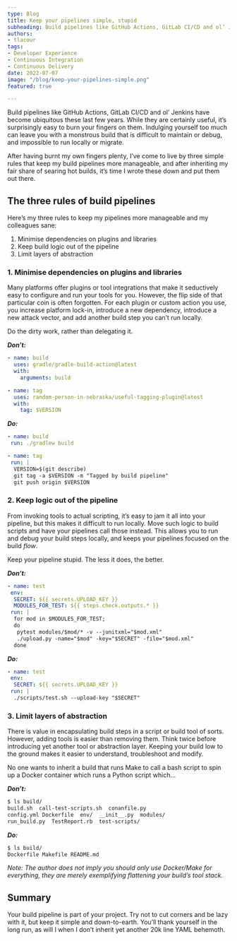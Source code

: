 ```yaml
---
type: Blog
title: Keep your pipelines simple, stupid
subheading: Build pipelines like GitHub Actions, GitLab CI/CD and ol’ Jenkins have become ubiquitous these last few years. While they are certainly useful, it’s surprisingly easy to burn your fingers on them. Here’s my three rules to keep pipelines more manageable.
authors:
- tlacour
tags:
- Developer Experience
- Continuous Integration
- Continuous Delivery
date: 2022-07-07
image: "/blog/keep-your-pipelines-simple.png"
featured: true

---
```


Build pipelines like GitHub Actions, GitLab CI/CD and ol’ Jenkins have become ubiquitous these last few years. While they are certainly useful, it’s surprisingly easy to burn your fingers on them. Indulging yourself too much can leave you with a monstrous build that is difficult to maintain or debug, and impossible to run locally or migrate.

After having burnt my own fingers plenty, I’ve come to live by three simple rules that keep my build pipelines more manageable, and after inheriting my fair share of searing hot builds, it’s time I wrote these down and put them out there.

## The three rules of build pipelines

Here’s my three rules to keep my pipelines more manageable and my colleagues sane:

1. Minimise dependencies on plugins and libraries
2. Keep build logic out of the pipeline
3. Limit layers of abstraction

### 1. Minimise dependencies on plugins and libraries

Many platforms offer plugins or tool integrations that make it seductively easy to configure and run your tools for you. However, the flip side of that particular coin is often forgotten. For each plugin or custom action you use, you increase platform lock-in, introduce a new dependency, introduce a new attack vector, and add another build step you can’t run locally.

Do the dirty work, rather than delegating it.

***Don’t:***

```yaml
- name: build
  uses: gradle/gradle-build-action@latest
  with:
    arguments: build

- name: tag
  uses: random-person-in-nebraska/useful-tagging-plugin@latest
  with:
    tag: $VERSION
```

***Do:***

```yaml
- name: build
 run: ./gradlew build

- name: tag
 run: |
  VERSION=$(git describe)
  git tag -a $VERSION -m "Tagged by build pipeline"
  git push origin $VERSION
```

### 2. Keep logic out of the pipeline

From invoking tools to actual scripting, it’s easy to jam it all into your pipeline, but this makes it difficult to run locally. Move such logic to build scripts and have your pipelines call those instead. This allows you to run and debug your build steps locally, and keeps your pipelines focused on the build *flow*.

Keep your pipeline stupid. The less it does, the better.

***Don’t:***

```yaml
- name: test
 env:
  SECRET: ${{ secrets.UPLOAD_KEY }}
  MODULES_FOR_TEST: ${{ steps.check.outputs.* }}
 run: |
  for mod in $MODULES_FOR_TEST;
  do
   pytest modules/$mod/* -v --junitxml="$mod.xml"
   ./upload.py -name="$mod" -key="$SECRET" -file="$mod.xml"
  done
```

***Do:***

```yaml
- name: test
 env:
  SECRET: ${{ secrets.UPLOAD_KEY }}
 run: |
  ./scripts/test.sh --upload-key "$SECRET"
```

### 3. Limit layers of abstraction

There is value in encapsulating build steps in a script or build tool of sorts. However, adding tools is easier than removing them. Think twice before introducing yet another tool or abstraction layer. Keeping your build low to the ground makes it easier to understand, troubleshoot and modify.

No one wants to inherit a build that runs Make to call a bash script to spin up a Docker container which runs a Python script which…

***Don’t:***

```bash
$ ls build/
build.sh  call-test-scripts.sh  conanfile.py
config.yml Dockerfile  env/  __init__.py  modules/
run_build.py  TestReport.rb  test-scripts/
```

***Do:***

```bash
$ ls build/
Dockerfile Makefile README.md
```

*Note: The author does not imply you should only use Docker/Make for everything, they are merely exemplifying flattening your build’s tool stack.*

## Summary

Your build pipeline is part of your project. Try not to cut corners and be lazy with it, but keep it simple and down-to-earth. You’ll thank yourself in the long run, as will I when I don’t inherit yet another 20k line YAML behemoth.
